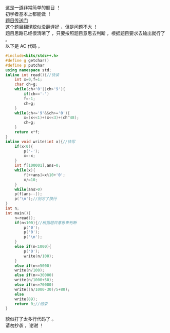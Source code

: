 这是一道非常简单的题目 ！   
初学者基本上都能做 ！  
[题目传送门](https://www.luogu.com.cn/problem/AT732)  
这个题目翻译貌似没翻译好 ，但是问题不大 ！  
题目思路已经很清晰了 ，只要按照题目意思去判断 ，根据题目要求去输出就行了 。  
以下是 AC 代码 。
```cpp
#include<bits/stdc++.h>
#define g getchar() 
#define p putchar
using namespace std;
inline int read(){//快读
	int x=0,f=1;
	char ch=g;
	while(ch<'0'||ch>'9'){
		if(ch=='-')
		f=-1;
		ch=g;
	}
	while(ch<='9'&&ch>='0'){
		x=(x<<1)+(x<<3)+(ch^48);
		ch=g; 
	}
	return x*f;
}
inline void write(int x){//快写
    if(x<0){
        p('-');
        x=-x;
    }
    int f[100001],ans=0;
    while(x){
        f[++ans]=x%10+'0';
        x/=10;
    }
    while(ans>0)
    p(f[ans--]);
    p('\n');//别忘了换行
}
int n;
int main(){
	n=read();
	if(n<100){//根据题目意思来判断
		p('0');
		p('0');
		p('\n');
	}
	else if(n<1000){
		p('0');
		write(n/100);
	}
	else if(n<=5000)
	write(n/100);
	else if(n<=30000)
	write(n/1000+50);
	else if(n<=70000)
	write((n/1000-30)/5+80);
	else
	write(89);
	return 0;//结束
}
```
貌似打了太多行代码了 。  
请勿抄袭 ，谢谢 ！